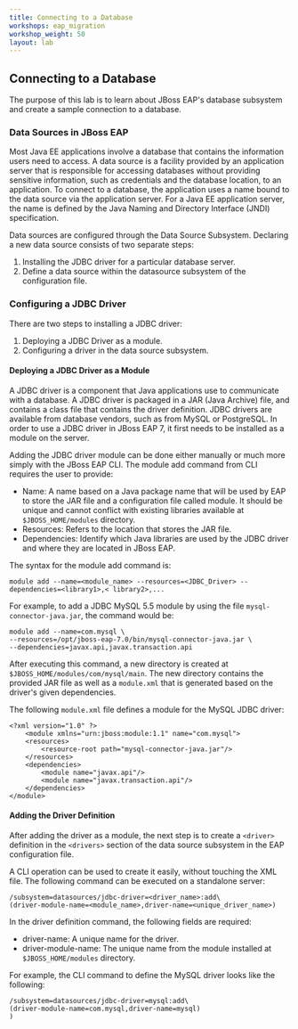 ```yaml
---
title: Connecting to a Database
workshops: eap_migration
workshop_weight: 50
layout: lab
---
```


## Connecting to a Database

The purpose of this lab is to learn about JBoss EAP's database subsystem and create a sample connection to a database.

### Data Sources in JBoss EAP

Most Java EE applications involve a database that contains the information users need to access. A data source is a facility provided by an application server that is responsible for accessing databases without providing sensitive information, such as credentials and the database location, to an application. To connect to a database, the application uses a name bound to the data source via the application server. For a Java EE application server, the name is defined by the Java Naming and Directory Interface (JNDI) specification.

Data sources are configured through the Data Source Subsystem. Declaring a new data source consists of two separate steps:
1. Installing the JDBC driver for a particular database server.
2. Define a data source within the datasource subsystem of the configuration file.

### Configuring a JDBC Driver

There are two steps to installing a JDBC driver:

1. Deploying a JDBC Driver as a module.
2. Configuring a driver in the data source subsystem.

#### Deploying a JDBC Driver as a Module

A JDBC driver is a component that Java applications use to communicate with a database. A JDBC driver is packaged in a JAR (Java Archive) file, and contains a class file that contains the driver definition. JDBC drivers are available from database vendors, such as from MySQL or PostgreSQL. In order to use a JDBC driver in JBoss EAP 7, it first needs to be installed as a module on
the server.

Adding the JDBC driver module can be done either manually or much more simply with the JBoss EAP CLI. The module add command from CLI requires the user to provide:
- Name: A name based on a Java package name that will be used by EAP to store the JAR file and a configuration file called module. It should be unique and cannot conflict with existing libraries available at `$JBOSS_HOME/modules` directory.
- Resources: Refers to the location that stores the JAR file.
- Dependencies: Identify which Java libraries are used by the JDBC driver and where they are located in JBoss EAP.

The syntax for the module add command is:

```
module add --name=<module_name> --resources=<JDBC_Driver> --dependencies=<library1>,< library2>,...
```

For example, to add a JDBC MySQL 5.5 module by using the file `mysql-connector-java.jar`, the command would be:

```
module add --name=com.mysql \
--resources=/opt/jboss-eap-7.0/bin/mysql-connector-java.jar \
--dependencies=javax.api,javax.transaction.api
```
After executing this command, a new directory is created at `$JBOSS_HOME/modules/com/mysql/main`. The new directory contains the provided JAR file as well as a `module.xml` that is generated based on the driver's given dependencies.

The following `module.xml` file defines a module for the MySQL JDBC driver:

```
<?xml version="1.0" ?>
    <module xmlns="urn:jboss:module:1.1" name="com.mysql">
    <resources>
        <resource-root path="mysql-connector-java.jar"/>
    </resources>
    <dependencies>
        <module name="javax.api"/>
        <module name="javax.transaction.api"/>
    </dependencies>
</module>
```
#### Adding the Driver Definition

After adding the driver as a module, the next step is to create a `<driver>` definition in the `<drivers>` section of the data source subsystem in the EAP configuration file.

A CLI operation can be used to create it easily, without touching the XML file. The following command can be executed on a standalone server:

```
/subsystem=datasources/jdbc-driver=<driver_name>:add\
(driver-module-name=<module_name>,driver-name=<unique_driver_name>)
```

In the driver definition command, the following fields are required:
- driver-name: A unique name for the driver.
- driver-module-name: The unique name from the module installed at `$JBOSS_HOME/modules` directory.

For example, the CLI command to define the MySQL driver looks like the following:

```
/subsystem=datasources/jdbc-driver=mysql:add\
(driver-module-name=com.mysql,driver-name=mysql)
)
```
